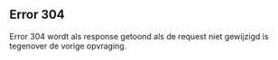 ## Error 304

Error 304 wordt als response getoond als de request niet gewijzigd is tegenover de vorige opvraging.
